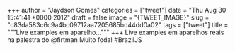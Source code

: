 
+++
author = "Jaydson Gomes"
categories = ["tweet"]
date = "Thu Aug 30 15:41:41 +0000 2012"
draft = false
image = "{TWEET_IMAGE}"
slug = "c83da583c6c9a4bc09712aa7205685bd44dd0a02"
tags = ["tweet"]
title = """Live examples em aparelho..."""
+++
Live examples em aparelhos reais na palestra do @firtman Muito foda! #BrazilJS
